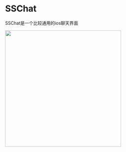 # SSChat
SSChat是一个比较通用的ios聊天界面

<img src= "https://raw.githubusercontent.com/Soldoros/SSChat/master/datu/1.PNG" width="375">

